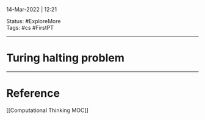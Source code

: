 14-Mar-2022 | 12:21

Status: #ExploreMore  
Tags: #cs #FirstPT 

---
# Turing halting problem



---
# Reference
[[Computational Thinking MOC]]